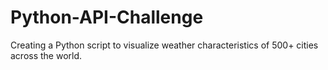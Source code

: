 # Python-API-Challenge
Creating a Python script to visualize weather characteristics of 500+ cities across the world. 

